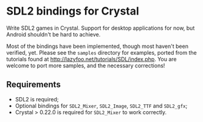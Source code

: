 # SDL2 bindings for Crystal

Write SDL2 games in Crystal. Support for desktop applications for now, but
Android shouldn't be hard to achieve.

Most of the bindings have been implemented, though most haven't been verified,
yet. Please see the `samples` directory for examples, ported from the tutorials
found at <http://lazyfoo.net/tutorials/SDL/index.php>. You are welcome to port
more samples, and the necessary corrections!

## Requirements

- SDL2 is required;
- Optional bindings for `SDL2_Mixer`, `SDL2_Image`, `SDL2_TTF` and `SDL2_gfx`;
- Crystal > 0.22.0 is required for `SDL2_Mixer` to work correctly.
